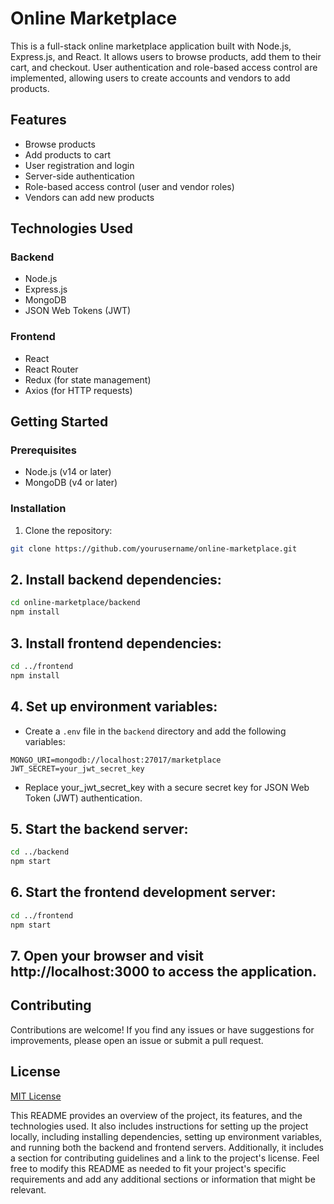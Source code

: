 # Online Marketplace

This is a full-stack online marketplace application built with Node.js, Express.js, and React. It allows users to browse products, add them to their cart, and checkout. User authentication and role-based access control are implemented, allowing users to create accounts and vendors to add products.

## Features

- Browse products
- Add products to cart
- User registration and login
- Server-side authentication
- Role-based access control (user and vendor roles)
- Vendors can add new products

## Technologies Used

### Backend

- Node.js
- Express.js
- MongoDB
- JSON Web Tokens (JWT)

### Frontend

- React
- React Router
- Redux (for state management)
- Axios (for HTTP requests)

## Getting Started

### Prerequisites

- Node.js (v14 or later)
- MongoDB (v4 or later)

### Installation

1. Clone the repository:

```bash
git clone https://github.com/yourusername/online-marketplace.git
```
## 2. Install backend dependencies:   
```bash
cd online-marketplace/backend
npm install
```
## 3. Install frontend dependencies:

```bash
cd ../frontend
npm install
```
## 4. Set up environment variables:

- Create a `.env` file in the `backend` directory and add the following variables:  
```        
MONGO_URI=mongodb://localhost:27017/marketplace
JWT_SECRET=your_jwt_secret_key
```
- Replace your_jwt_secret_key with a secure secret key for JSON Web Token (JWT) authentication.

## 5. Start the backend server:</b>
```bash
cd ../backend
npm start
```

## 6. Start the frontend development server:</b>

```bash
cd ../frontend
npm start
```

## 7. Open your browser and visit http://localhost:3000 to access the application.</b>

## Contributing

Contributions are welcome! If you find any issues or have suggestions for improvements, please open an issue or submit a pull request.

## License
[MIT License](https://opensource.org/licenses/MIT)

This README provides an overview of the project, its features, and the technologies used. It also includes instructions for setting up the project locally, including installing dependencies, setting up environment variables, and running both the backend and frontend servers.
Additionally, it includes a section for contributing guidelines and a link to the project's license.
Feel free to modify this README as needed to fit your project's specific requirements and add any additional sections or information that might be relevant.